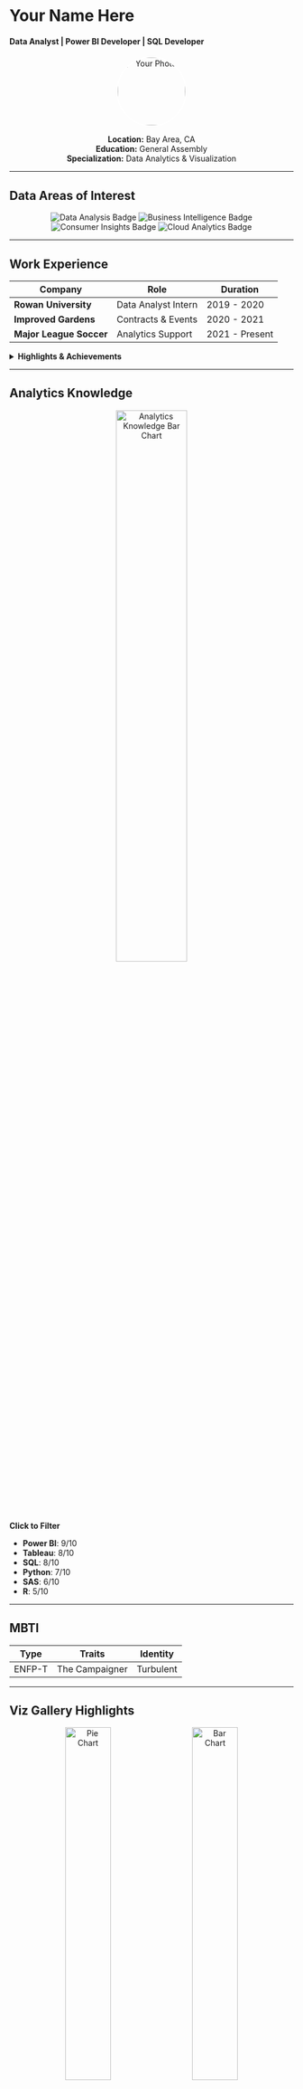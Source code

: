# Your Name Here
#### Data Analyst | Power BI Developer | SQL Developer

<p align="center">
  <img src="https://via.placeholder.com/120" alt="Your Photo" width="120" style="border-radius: 50%; border: 2px solid #ffffff;" />
</p>

<p align="center">
  <strong>Location:</strong> Bay Area, CA  
  <br />
  <strong>Education:</strong> General Assembly  
  <br />
  <strong>Specialization:</strong> Data Analytics & Visualization
</p>

---

## **Data Areas of Interest**
<p align="center">
  <img src="https://img.shields.io/badge/Data%20Analysis-Expert-blue?style=flat-square" alt="Data Analysis Badge"/>
  <img src="https://img.shields.io/badge/Business%20Intelligence-Advanced-green?style=flat-square" alt="Business Intelligence Badge"/>
  <img src="https://img.shields.io/badge/Consumer%20Insights-Intermediate-orange?style=flat-square" alt="Consumer Insights Badge"/>
  <img src="https://img.shields.io/badge/Cloud%20Analytics-Intermediate-orange?style=flat-square" alt="Cloud Analytics Badge"/>
</p>

---

## **Work Experience**
| **Company** | **Role** | **Duration** |
| --- | --- | --- |
| **Rowan University** | Data Analyst Intern | 2019 - 2020 |
| **Improved Gardens** | Contracts & Events | 2020 - 2021 |
| **Major League Soccer** | Analytics Support | 2021 - Present |

<details>
  <summary><strong>Highlights & Achievements</strong></summary>
  - Led data-driven projects that improved operational efficiency by 20%  
  - Implemented Power BI dashboards for real-time KPI monitoring  
  - Deployed Azure SQL solutions reducing data processing time by 40%  
</details>

---

## **Analytics Knowledge**

<p align="center">
  <!-- Example Horizontal Bar Chart (static image) -->
  <img src="https://via.placeholder.com/500x300?text=Analytics+Knowledge+Bar+Chart" alt="Analytics Knowledge Bar Chart" width="50%"/>
</p>

**Click to Filter**  
- **Power BI**: 9/10  
- **Tableau**: 8/10  
- **SQL**: 8/10  
- **Python**: 7/10  
- **SAS**: 6/10  
- **R**: 5/10  

---

## **MBTI**
| **Type** | **Traits** | **Identity** |
| --- | --- | --- |
| ENFP-T | The Campaigner | Turbulent |

---

## **Viz Gallery Highlights**

<p align="center">
  <!-- Example Treemap or Pie Chart (static image) -->
  <img src="https://via.placeholder.com/400x250?text=Sample+Pie+Chart" alt="Pie Chart" width="40%" style="margin-right: 20px;" />
  <!-- Example Bar or Column Chart (static image) -->
  <img src="https://via.placeholder.com/400x250?text=Sample+Bar+Chart" alt="Bar Chart" width="40%" />
</p>

<details>
  <summary><strong>Project: All By Myself</strong></summary>
  - Created a self-service BI dashboard analyzing personal music streaming data  
  - Leveraged Python for data cleaning and Power BI for dynamic visuals  
  - Gained insights on listening patterns and top genres over time  
</details>

---

## **Personal Interests**
<p align="center">
  <img src="https://img.shields.io/badge/TV%20Series-Binge%20Watcher-blue?style=flat-square" alt="TV Series"/>
  <img src="https://img.shields.io/badge/Travel%20Enthusiast-Globetrotter-orange?style=flat-square" alt="Travel Enthusiast"/>
  <img src="https://img.shields.io/badge/Coffee-Lover-brown?style=flat-square" alt="Coffee Lover"/>
  <img src="https://img.shields.io/badge/Hiking-Adventure%20Seeker-green?style=flat-square" alt="Hiking Enthusiast"/>
</p>

---

## **Connect With Me**
<p align="center">
  <a href="https://www.linkedin.com/in/your-linkedin" target="_blank">
    <img src="https://img.shields.io/badge/LinkedIn-Connect-blue?style=for-the-badge&logo=linkedin" alt="LinkedIn Badge"/>
  </a>
  <a href="mailto:your_email@gmail.com" target="_blank">
    <img src="https://img.shields.io/badge/Email-Contact%20Me-red?style=for-the-badge&logo=gmail&logoColor=white" alt="Email Badge"/>
  </a>
  <a href="https://github.com/your-github" target="_blank">
    <img src="https://img.shields.io/badge/GitHub-View%20Repos-black?style=for-the-badge&logo=github" alt="GitHub Badge"/>
  </a>
</p>

---

### **Design Inspiration:**
- Patrick Chauchau
- Kfir Raz
- Jeff Hale

#### *Thanks for visiting! I look forward to collaborating on data-driven projects and visual solutions.*
